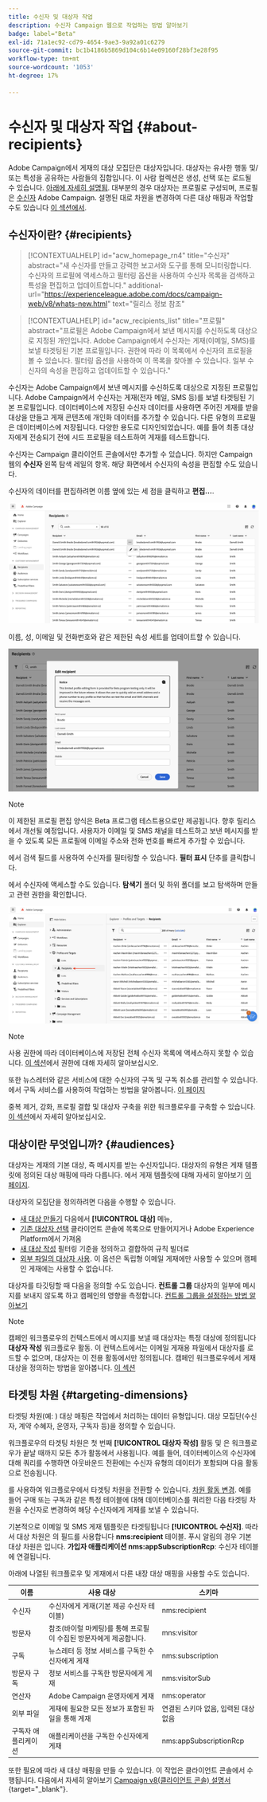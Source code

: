 ```yaml
---
title: 수신자 및 대상자 작업
description: 수신자 Campaign 웹으로 작업하는 방법 알아보기
badge: label="Beta"
exl-id: 71a1ec92-cd79-4654-9ae3-9a92a01c6279
source-git-commit: bc1b4186b5869d104c6b14e09160f28bf3e28f95
workflow-type: tm+mt
source-wordcount: '1053'
ht-degree: 17%

---
```


# 수신자 및 대상자 작업 {#about-recipients}

Adobe Campaign에서 게재의 대상 모집단은 대상자입니다. 대상자는 유사한 행동 및/또는 특성을 공유하는 사람들의 집합입니다. 이 사람 컬렉션은 생성, 선택 또는 로드될 수 있습니다. [아래에 자세히 설명됨](#audiences). 대부분의 경우 대상자는 프로필로 구성되며, 프로필은 [수신자](#recipients) Adobe Campaign. 설명된 대로 차원을 변경하여 다른 대상 매핑과 작업할 수도 있습니다 [이 섹션에서](#targeting-dimensions).

## 수신자이란? {#recipients}


>[!CONTEXTUALHELP]
>id="acw_homepage_rn4"
>title="수신자"
>abstract="새 수신자를 만들고 강력한 보고서와 도구를 통해 모니터링합니다. 수신자의 프로필에 액세스하고 필터링 옵션을 사용하여 수신자 목록을 검색하고 특성을 편집하고 업데이트합니다."
>additional-url="https://experienceleague.adobe.com/docs/campaign-web/v8/whats-new.html" text="릴리스 정보 참조"


>[!CONTEXTUALHELP]
>id="acw_recipients_list"
>title="프로필"
>abstract="프로필은 Adobe Campaign에서 보낸 메시지를 수신하도록 대상으로 지정된 개인입니다. Adobe Campaign에서 수신자는 게재(이메일, SMS)를 보낼 타겟팅된 기본 프로필입니다. 권한에 따라 이 목록에서 수신자의 프로필을 볼 수 있습니다. 필터링 옵션을 사용하여 이 목록을 찾아볼 수 있습니다. 일부 수신자의 속성을 편집하고 업데이트할 수 있습니다."

수신자는 Adobe Campaign에서 보낸 메시지를 수신하도록 대상으로 지정된 프로필입니다. Adobe Campaign에서 수신자는 게재(전자 메일, SMS 등)를 보낼 타겟팅된 기본 프로필입니다. 데이터베이스에 저장된 수신자 데이터를 사용하면 주어진 게재를 받을 대상을 만들고 게재 콘텐츠에 개인화 데이터를 추가할 수 있습니다. 다른 유형의 프로필은 데이터베이스에 저장됩니다. 다양한 용도로 디자인되었습니다. 예를 들어 최종 대상자에게 전송되기 전에 시드 프로필을 테스트하여 게재를 테스트합니다.

수신자는 Campaign 클라이언트 콘솔에서만 추가할 수 있습니다. 하지만 Campaign 웹의 **수신자** 왼쪽 탐색 레일의 항목. 해당 화면에서 수신자의 속성을 편집할 수도 있습니다.

수신자의 데이터를 편집하려면 이름 옆에 있는 세 점을 클릭하고 **편집...**.

![수신자 프로필 편집](assets/recipient-edit.png)

이름, 성, 이메일 및 전화번호와 같은 제한된 속성 세트를 업데이트할 수 있습니다.

![수신자 프로필 업데이트](assets/recipient-update.png)

>[!NOTE]
>
>이 제한된 프로필 편집 양식은 Beta 프로그램 테스트용으로만 제공됩니다. 향후 릴리스에서 개선될 예정입니다. 사용자가 이메일 및 SMS 채널을 테스트하고 보낸 메시지를 받을 수 있도록 모든 프로필에 이메일 주소와 전화 번호를 빠르게 추가할 수 있습니다.

에서 검색 필드를 사용하여 수신자를 필터링할 수 있습니다. **필터 표시** 단추를 클릭합니다.

에서 수신자에 액세스할 수도 있습니다. **탐색기** 폴더 및 하위 폴더를 보고 탐색하며 만들고 관련 권한을 확인합니다.

![Explorer 보기의 수신자 목록](assets/recipients-from-explorer.png)

>[!NOTE]
>
>사용 권한에 따라 데이터베이스에 저장된 전체 수신자 목록에 액세스하지 못할 수 있습니다. [이 섹션](../get-started/permissions.md)에서 권한에 대해 자세히 알아보십시오.

또한 뉴스레터와 같은 서비스에 대한 수신자의 구독 및 구독 취소를 관리할 수 있습니다. 에서 구독 서비스를 사용하여 작업하는 방법을 알아봅니다. [이 페이지](manage-services.md)

중복 제거, 강화, 프로필 결합 및 대상자 구축을 위한 워크플로우를 구축할 수 있습니다. [이 섹션](../workflows/gs-workflows.md)에서 자세히 알아보십시오.

## 대상이란 무엇입니까? {#audiences}

대상자는 게재의 기본 대상, 즉 메시지를 받는 수신자입니다. 대상자의 유형은 게재 템플릿에 정의된 대상 매핑에 따라 다릅니다. 에서 게재 템플릿에 대해 자세히 알아보기 [이 페이지](../msg/delivery-template.md).

대상자의 모집단을 정의하려면 다음을 수행할 수 있습니다.

* [새 대상 만들기](create-audience.md) 다음에서 **[!UICONTROL 대상]** 메뉴,
* [기존 대상자 선택](add-audience.md) 클라이언트 콘솔에 목록으로 만들어지거나 Adobe Experience Platform에서 가져옴
* [새 대상 작성](segment-builder.md) 필터링 기준을 정의하고 결합하여 규칙 빌더로
* [외부 파일의 대상자 사용](file-audience.md). 이 옵션은 독립형 이메일 게재에만 사용할 수 있으며 캠페인 게재에는 사용할 수 없습니다.

대상자를 타깃팅할 때 다음을 정의할 수도 있습니다. **컨트롤 그룹** 대상자의 일부에 메시지를 보내지 않도록 하고 캠페인의 영향을 측정합니다. [컨트롤 그룹을 설정하는 방법 알아보기](control-group.md)

>[!NOTE]
>
>캠페인 워크플로우의 컨텍스트에서 메시지를 보낼 때 대상자는 특정 대상에 정의됩니다 **대상자 작성** 워크플로우 활동. 이 컨텍스트에서는 이메일 게재용 파일에서 대상자를 로드할 수 없으며, 대상자는 이 전용 활동에서만 정의됩니다. 캠페인 워크플로우에서 게재 대상을 정의하는 방법을 알아봅니다. [이 섹션](../workflows/activities/build-audience.md)

## 타겟팅 차원 {#targeting-dimensions}

타겟팅 차원(예: ) 대상 매핑은 작업에서 처리하는 데이터 유형입니다. 대상 모집단(수신자, 계약 수혜자, 운영자, 구독자 등)을 정의할 수 있습니다.

워크플로우의 타겟팅 차원은 첫 번째 **[!UICONTROL 대상자 작성]** 활동 및 은 워크플로우가 끝날 때까지 모든 추가 활동에서 사용됩니다. 예를 들어, 데이터베이스의 수신자에 대해 쿼리를 수행하면 아웃바운드 전환에는 수신자 유형의 데이터가 포함되며 다음 활동으로 전송됩니다.

를 사용하여 워크플로우에서 타겟팅 차원을 전환할 수 있습니다. [차원 활동 변경](../workflows/activities/change-dimension.md). 예를 들어 구매 또는 구독과 같은 특정 테이블에 대해 데이터베이스를 쿼리한 다음 타겟팅 차원을 수신자로 변경하여 해당 수신자에게 게재를 보낼 수 있습니다.

기본적으로 이메일 및 SMS 게재 템플릿은 타겟팅됩니다 **[!UICONTROL 수신자]**. 따라서 대상 차원은 의 필드를 사용합니다 **nms:recipient** 테이블. 푸시 알림의 경우 기본 대상 차원은 입니다. **가입자 애플리케이션 nms:appSubscriptionRcp**: 수신자 테이블에 연결됩니다.

아래에 나열된 워크플로우 및 게재에서 다른 내장 대상 매핑을 사용할 수도 있습니다.

| 이름 | 사용 대상 | 스키마 |
|---|---|---|
| 수신자 | 수신자에게 게재(기본 제공 수신자 테이블) | nms:recipient |
| 방문자 | 참조(바이럴 마케팅)를 통해 프로필이 수집된 방문자에게 제공합니다. | mns:visitor |
| 구독 | 뉴스레터 등 정보 서비스를 구독한 수신자에게 게재 | nms:subscription |
| 방문자 구독 | 정보 서비스를 구독한 방문자에게 게재 | nms:visitorSub |
| 연산자 | Adobe Campaign 운영자에게 게재 | nms:operator |
| 외부 파일 | 게재에 필요한 모든 정보가 포함된 파일을 통해 게재 | 연결된 스키마 없음, 입력된 대상 없음 |
| 구독자 애플리케이션 | 애플리케이션을 구독한 수신자에게 게재 | nms:appSubscriptionRcp |

또한 필요에 따라 새 대상 매핑을 만들 수 있습니다. 이 작업은 클라이언트 콘솔에서 수행됩니다. 다음에서 자세히 알아보기 [Campaign v8(클라이언트 콘솔) 설명서](https://experienceleague.adobe.com/docs/campaign/campaign-v8/audience/add-profiles/target-mappings.html#new-mapping){target="_blank"}.
